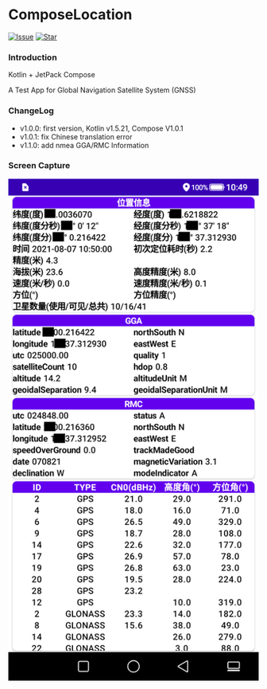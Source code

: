 # ComposeLocation

[![Issue](https://img.shields.io/github/issues/PhoneTools/ComposeLocation.svg)](https://github.com/PhoneTools/ComposeLocation/issues)
[![Star](https://img.shields.io/github/stars/PhoneTools/ComposeLocation.svg)](https://github.com/PhoneTools/ComposeLocation)

### Introduction

Kotlin + JetPack Compose

A Test App for Global Navigation Satellite System (GNSS)

### ChangeLog

- v1.0.0: first version, Kotlin v1.5.21, Compose V1.0.1
- v1.0.1: fix Chinese translation error
- v1.1.0: add nmea GGA/RMC Information

### Screen Capture

![avatar](capture/sample.png)